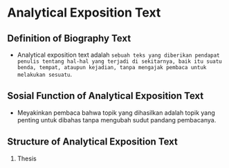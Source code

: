 # Analytical Exposition Text
## Definition of Biography Text
- Analytical exposition text adalah `sebuah teks yang diberikan pendapat penulis tentang hal-hal yang terjadi di sekitarnya, baik itu suatu benda, tempat, ataupun kejadian, tanpa mengajak pembaca untuk melakukan sesuatu`.
## Sosial Function of Analytical Exposition Text
- Meyakinkan pembaca bahwa topik yang dihasilkan adalah topik yang penting untuk dibahas tanpa mengubah sudut pandang pembacanya.
## Structure of Analytical Exposition Text
1. Thesis
